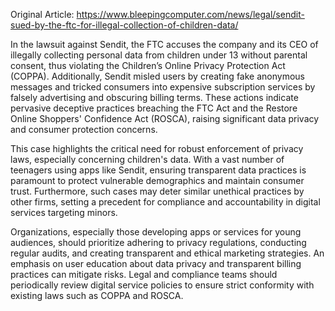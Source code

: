 Original Article: https://www.bleepingcomputer.com/news/legal/sendit-sued-by-the-ftc-for-illegal-collection-of-children-data/

In the lawsuit against Sendit, the FTC accuses the company and its CEO of illegally collecting personal data from children under 13 without parental consent, thus violating the Children’s Online Privacy Protection Act (COPPA). Additionally, Sendit misled users by creating fake anonymous messages and tricked consumers into expensive subscription services by falsely advertising and obscuring billing terms. These actions indicate pervasive deceptive practices breaching the FTC Act and the Restore Online Shoppers' Confidence Act (ROSCA), raising significant data privacy and consumer protection concerns.

This case highlights the critical need for robust enforcement of privacy laws, especially concerning children's data. With a vast number of teenagers using apps like Sendit, ensuring transparent data practices is paramount to protect vulnerable demographics and maintain consumer trust. Furthermore, such cases may deter similar unethical practices by other firms, setting a precedent for compliance and accountability in digital services targeting minors.

Organizations, especially those developing apps or services for young audiences, should prioritize adhering to privacy regulations, conducting regular audits, and creating transparent and ethical marketing strategies. An emphasis on user education about data privacy and transparent billing practices can mitigate risks. Legal and compliance teams should periodically review digital service policies to ensure strict conformity with existing laws such as COPPA and ROSCA.